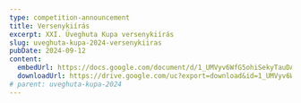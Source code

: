 ```yaml
---
type: competition-announcement
title: Versenykiírás
excerpt: XXI. Üveghuta Kupa versenykiírás
slug: uveghuta-kupa-2024-versenykiiras
pubDate: 2024-09-12
content:
  embedUrl: https://docs.google.com/document/d/1_UMVyv6WfG5ohiSekyTauDAyFoB281r6/mobilebasic?rm=minimal
  downloadUrl: https://drive.google.com/uc?export=download&id=1_UMVyv6WfG5ohiSekyTauDAyFoB281r6
# parent: uveghuta-kupa-2024
---
```

